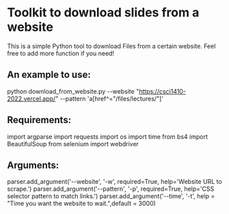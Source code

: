 # Toolkit to download slides from a website

This is a simple Python tool to download Files from a certain website. Feel free to add more function if you need!

## An example to use:

python download_from_website.py --website "https://csci1410-2022.vercel.app/" --pattern 'a[href^="/files/lectures/"]'

## Requirements:

import argparse
import requests
import os
import time
from bs4 import BeautifulSoup
from selenium import webdriver

## Arguments:

parser.add_argument('--website', '-w', required=True, help='Website URL to scrape.')
parser.add_argument('--pattern', '-p', required=True, help='CSS selector pattern to match links.')
parser.add_argument('--time', '-t', help = "Time you want the website to wait.",default = 3000)
